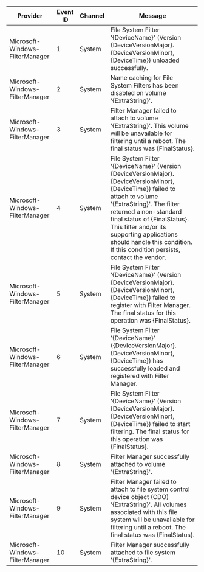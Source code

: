 Provider                         |  Event ID  |  Channel  |  Message
---------------------------------|------------|-----------|---------------------------------------------------------------------------------------------------------------------------------------------------------------------------------------------------------------------------------------------------------------------------------------------------------------------------------------------------
Microsoft-Windows-FilterManager  |  1         |  System   |  File System Filter '{DeviceName}' (Version {DeviceVersionMajor}.{DeviceVersionMinor}, {DeviceTime}) unloaded successfully.
Microsoft-Windows-FilterManager  |  2         |  System   |  Name caching for File System Filters has been disabled on volume '{ExtraString}'.
Microsoft-Windows-FilterManager  |  3         |  System   |  Filter Manager failed to attach to volume '{ExtraString}'.  This volume will be unavailable for filtering until a reboot.  The final status was {FinalStatus}.
Microsoft-Windows-FilterManager  |  4         |  System   |  File System Filter '{DeviceName}' (Version {DeviceVersionMajor}.{DeviceVersionMinor}, {DeviceTime}) failed to attach to volume '{ExtraString}'.  The filter returned a non-standard final status of {FinalStatus}.  This filter and/or its supporting applications should handle this condition.  If this condition persists, contact the vendor.
Microsoft-Windows-FilterManager  |  5         |  System   |  File System Filter '{DeviceName}' (Version {DeviceVersionMajor}.{DeviceVersionMinor}, {DeviceTime}) failed to register with Filter Manager.  The final status for this operation was {FinalStatus}.
Microsoft-Windows-FilterManager  |  6         |  System   |  File System Filter '{DeviceName}' ({DeviceVersionMajor}.{DeviceVersionMinor}, {DeviceTime}) has successfully loaded and registered with Filter Manager.
Microsoft-Windows-FilterManager  |  7         |  System   |  File System Filter '{DeviceName}' (Version {DeviceVersionMajor}.{DeviceVersionMinor}, {DeviceTime}) failed to start filtering.  The final status for this operation was {FinalStatus}.
Microsoft-Windows-FilterManager  |  8         |  System   |  Filter Manager successfully attached to volume '{ExtraString}'.
Microsoft-Windows-FilterManager  |  9         |  System   |  Filter Manager failed to attach to file system control device object (CDO) '{ExtraString}'.  All volumes associated with this file system will be unavailable for filtering until a reboot. The final status was {FinalStatus}.
Microsoft-Windows-FilterManager  |  10        |  System   |  Filter Manager successfully attached to file system '{ExtraString}'.